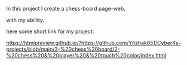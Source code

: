 In this project I create a chess-board page-web,

with my abillity.

here some short link for my project:

https://htmlpreview.github.io/?https://github.com/Yitzhak851/Cyber4s-projects/blob/main/3-%20chess%20board/2-%20chess%20&%20player%20&%20touch%20color/index.html
